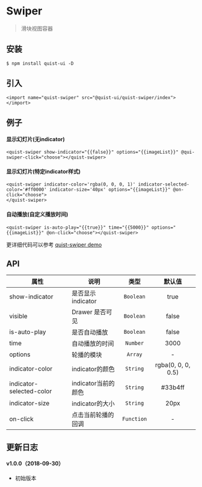 # Swiper

> 滑块视图容器


## 安装

```js{4}
$ npm install quist-ui -D
```

## 引入
```js{4}
<import name="quist-swiper" src="@quist-ui/quist-swiper/index"></import>
```

## 例子

#### 显示幻灯片(无indicator)

```js{4}
<quist-swiper show-indicator="{{false}}" options="{{imageList}}" @qui-swiper-click="choose"></quist-swiper>
```

#### 显示幻灯片(特定indicator样式)

```js{4}
<quist-swiper indicator-color='rgba(0, 0, 0, 1)' indicator-selected-color='#ff0000' indicator-size='40px' options="{{imageList}}" @on-click="choose">
</quist-swiper>
```

#### 自动播放(自定义播放时间)

```js{4}
<quist-swiper is-auto-play="{{true}}" time="{{5000}}" options="{{imageList}}" @on-click="choose"></quist-swiper>
```


更详细代码可以参考 [quist-swiper demo](https://github.com/JDsecretFE/quist-ui/tree/master/src/Swiper/index.ux)

## API 

| 属性 | 说明 | 类型 | 默认值 |
|-------------|------------|:--------:|:-----:|
| show-indicator | 是否显示indicator | `Boolean` | true |
| visible | Drawer 是否可见 | `Boolean` | false |
| is-auto-play | 是否自动播放 | `Boolean` | false |
| time | 自动播放的时间 | `Number` | 3000 |
| options | 轮播的模块 | `Array` | - |
| indicator-color | indicator的颜色 | `String` | rgba(0, 0, 0, 0.5) |
| indicator-selected-color | indicator当前的颜色 | `String` | #33b4ff |
| indicator-size | indicator的大小 | `String` | 20px |
| on-click | 点击当前轮播的回调 | `Function` | - |

## 更新日志

#### v1.0.0（2018-09-30）
* 初始版本
